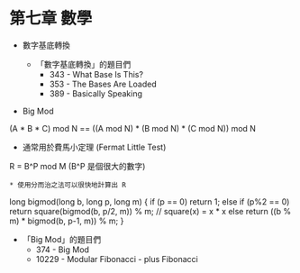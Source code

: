 # 第七章 數學

* 數字基底轉換

  * 「數字基底轉換」的題目們
    * 343 - What Base Is This?
    * 353 - The Bases Are Loaded
    * 389 - Basically Speaking

* Big Mod
  
(A * B * C) mod N == ((A mod N) * (B mod N) * (C mod N)) mod N

  * 通常用於費馬小定理 (Fermat Little Test)
  
  R = B^P mod M (B^P 是個很大的數字)
  
    * 使用分而治之法可以很快地計算出 R
    
long bigmod(long b, long p, long m) {
  if (p == 0)
    return 1;
  else if (p%2 == 0)
    return square(bigmod(b, p/2, m)) % m;  // square(x) = x * x
  else
    return ((b % m) * bigmod(b, p-1, m)) % m;
}

  * 「Big Mod」的題目們
    * 374 - Big Mod
    * 10229 - Modular Fibonacci - plus Fibonacci
